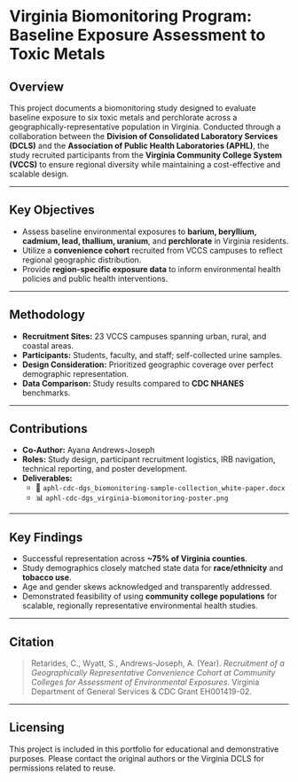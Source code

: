 # Virginia Biomonitoring Program: </br> Baseline Exposure Assessment to Toxic Metals

## Overview

This project documents a biomonitoring study designed to evaluate baseline exposure to six toxic metals and perchlorate across a geographically-representative population in Virginia. Conducted through a collaboration between the **Division of Consolidated Laboratory Services (DCLS)** and the **Association of Public Health Laboratories (APHL)**, the study recruited participants from the **Virginia Community College System (VCCS)** to ensure regional diversity while maintaining a cost-effective and scalable design.

---

## Key Objectives

- Assess baseline environmental exposures to **barium, beryllium, cadmium, lead, thallium, uranium**, and **perchlorate** in Virginia residents.
- Utilize a **convenience cohort** recruited from VCCS campuses to reflect regional geographic distribution.
- Provide **region-specific exposure data** to inform environmental health policies and public health interventions.

---

## Methodology

- **Recruitment Sites:** 23 VCCS campuses spanning urban, rural, and coastal areas.
- **Participants:** Students, faculty, and staff; self-collected urine samples.
- **Design Consideration:** Prioritized geographic coverage over perfect demographic representation.
- **Data Comparison:** Study results compared to **CDC NHANES** benchmarks.

---

## Contributions

- **Co-Author:** Ayana Andrews-Joseph
- **Roles:** Study design, participant recruitment logistics, IRB navigation, technical reporting, and poster development.
- **Deliverables:**
  - 📄 `aphl-cdc-dgs_biomonitoring-sample-collection_white-paper.docx`
  - 📊 `aphl-cdc-dgs_virginia-biomonitoring-poster.png`

---

## Key Findings

- Successful representation across **~75% of Virginia counties**.
- Study demographics closely matched state data for **race/ethnicity** and **tobacco use**.
- Age and gender skews acknowledged and transparently addressed.
- Demonstrated feasibility of using **community college populations** for scalable, regionally representative environmental health studies.

---

## Citation

> Retarides, C., Wyatt, S., Andrews-Joseph, A. (Year). *Recruitment of a Geographically Representative Convenience Cohort at Community Colleges for Assessment of Environmental Exposures*. Virginia Department of General Services & CDC Grant EH001419-02.

---

## Licensing

This project is included in this portfolio for educational and demonstrative purposes. Please contact the original authors or the Virginia DCLS for permissions related to reuse.

